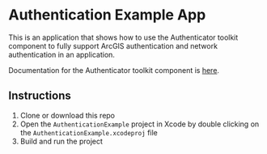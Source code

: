 # Authentication Example App

This is an application that shows how to use the Authenticator toolkit component to fully support ArcGIS authentication and network authentication in an application.

Documentation for the Authenticator toolkit component is [here](https:***REMOVED***developers.arcgis.com/swift/toolkit-api-reference/documentation/arcgistoolkit/authenticator).

## Instructions

 1. Clone or download this repo
 2. Open the `AuthenticationExample` project in Xcode by double clicking on the `AuthenticationExample.xcodeproj` file
 3. Build and run the project
